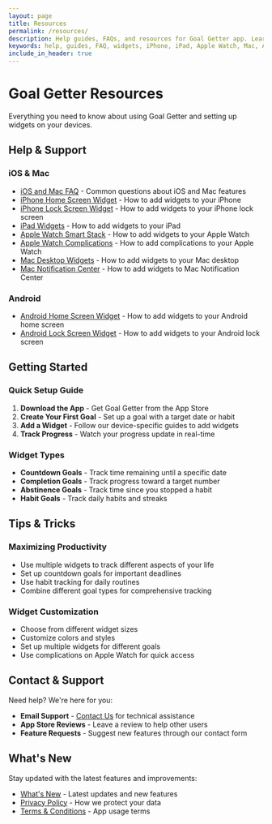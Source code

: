 ```yaml
---
layout: page
title: Resources
permalink: /resources/
description: Help guides, FAQs, and resources for Goal Getter app. Learn how to use widgets on iPhone, iPad, Apple Watch, Mac, and Android.
keywords: help, guides, FAQ, widgets, iPhone, iPad, Apple Watch, Mac, Android, support
include_in_header: true
---
```


# Goal Getter Resources

Everything you need to know about using Goal Getter and setting up widgets on your devices.

## Help & Support

### iOS & Mac
- [iOS and Mac FAQ](/help/ios-mac-faq) - Common questions about iOS and Mac features
- [iPhone Home Screen Widget](/help/iphone-home-screen-widget) - How to add widgets to your iPhone
- [iPhone Lock Screen Widget](/help/iphone-lock-screen-widget) - How to add widgets to your iPhone lock screen
- [iPad Widgets](/help/ipad-widgets) - How to add widgets to your iPad
- [Apple Watch Smart Stack](/help/apple-watch-smart-stack) - How to add widgets to your Apple Watch
- [Apple Watch Complications](/help/apple-watch-complications) - How to add complications to your Apple Watch
- [Mac Desktop Widgets](/help/mac-desktop-widgets) - How to add widgets to your Mac desktop
- [Mac Notification Center](/help/mac-notification-center) - How to add widgets to Mac Notification Center

### Android
- [Android Home Screen Widget](/help/android-home-screen-widget) - How to add widgets to your Android home screen
- [Android Lock Screen Widget](/help/android-lock-screen-widget) - How to add widgets to your Android lock screen

## Getting Started

### Quick Setup Guide
1. **Download the App** - Get Goal Getter from the App Store
2. **Create Your First Goal** - Set up a goal with a target date or habit
3. **Add a Widget** - Follow our device-specific guides to add widgets
4. **Track Progress** - Watch your progress update in real-time

### Widget Types
- **Countdown Goals** - Track time remaining until a specific date
- **Completion Goals** - Track progress toward a target number
- **Abstinence Goals** - Track time since you stopped a habit
- **Habit Goals** - Track daily habits and streaks

## Tips & Tricks

### Maximizing Productivity
- Use multiple widgets to track different aspects of your life
- Set up countdown goals for important deadlines
- Use habit tracking for daily routines
- Combine different goal types for comprehensive tracking

### Widget Customization
- Choose from different widget sizes
- Customize colors and styles
- Set up multiple widgets for different goals
- Use complications on Apple Watch for quick access

## Contact & Support

Need help? We're here for you:

- **Email Support** - [Contact Us](/contactus) for technical assistance
- **App Store Reviews** - Leave a review to help other users
- **Feature Requests** - Suggest new features through our contact form

## What's New

Stay updated with the latest features and improvements:

- [What's New](/changelog) - Latest updates and new features
- [Privacy Policy](/privacypolicy) - How we protect your data
- [Terms & Conditions](/termsandconditions) - App usage terms

<script type="application/ld+json">
{
  "@context": "https://schema.org",
  "@type": "WebPage",
  "name": "Goal Getter Resources",
  "description": "Help guides, FAQs, and resources for Goal Getter app with widget setup instructions",
  "url": "https://goalgetter.app/resources/",
  "mainEntity": {
    "@type": "SoftwareApplication",
    "name": "Goal Getter",
    "applicationCategory": "ProductivityApplication",
    "operatingSystem": ["iOS", "iPadOS", "watchOS", "macOS", "Android"],
    "offers": {
      "@type": "Offer",
      "price": "0",
      "priceCurrency": "USD"
    }
  }
}
</script>
